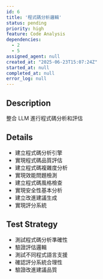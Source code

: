 ```yaml
---
id: 6
title: '程式碼分析邏輯'
status: pending
priority: high
feature: Code Analysis
dependencies:
  - 2
  - 5
assigned_agent: null
created_at: "2025-06-23T15:07:24Z"
started_at: null
completed_at: null
error_log: null
---
```


## Description

整合 LLM 進行程式碼分析和評估

## Details

- 建立程式碼分析引擎
- 實現程式碼品質評估
- 建立程式碼複雜度分析
- 實現效能問題檢測
- 建立程式碼風格檢查
- 實現安全性基本分析
- 建立改進建議生成
- 實現評分系統

## Test Strategy

- 測試程式碼分析準確性
- 驗證評估邏輯
- 測試不同程式語言支援
- 確認評分系統合理性
- 驗證改進建議品質 